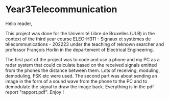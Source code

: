 # Year3Telecommunication
 
Hello reader,

This project was done for the Université Libre de Bruxelles (ULB) in the context of the third year course ELEC-H311 - Signaux et systèmes de télécommunications - 202223 under the teaching of reknown searcher and professor François Horlin in the departement of Electrical Engineering.

The first part of the project was to code and use a phone and my PC as a radar system that could calculate based on the received signals emitted from the phones the distance between them. Lots of receiving, moduling, demoduling, FSK etc were used. The second part was about sending an image in the form of a sound wave from the phone to the PC and to demodulate the signal to draw the image back. Everything is in the pdf report "rapport.pdf". Enjoy ! 
